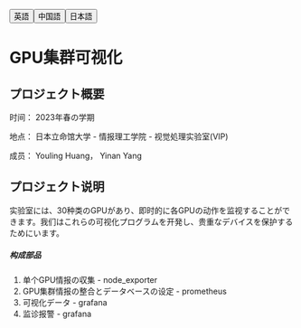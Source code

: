 <a hreaf="README_EN.md"><button align="right">英語</button></a><a hreaf="README_CN.md"><button align="right">中国語</button></a><a hreaf="README_JP.md"><button align="right">日本語</button></a>

# GPU集群可视化



## プロジェクト概要

时间： 2023年春の学期

地点： 日本立命馆大学 - 情报理工学院 - 视觉処理实验室(VIP)

成员： Youling Huang， Yinan Yang

## プロジェクト说明

实验室には、30种类のGPUがあり、即时的に各GPUの动作を监视することができます。我们はこれらの可视化プログラムを开発し、贵重なデバイスを保护するためにいます。

##### 构成部品

1. 单个GPU情报の収集 - node_exporter
2. GPU集群情报の整合とデータベースの设定 - prometheus
3. 可视化データ - grafana
4. 监诊报警 - grafana